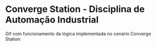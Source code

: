 # Converge Station - Disciplina de Automação Industrial

Gif com funcionamento da lógica implementada no cenário Converge Station:

